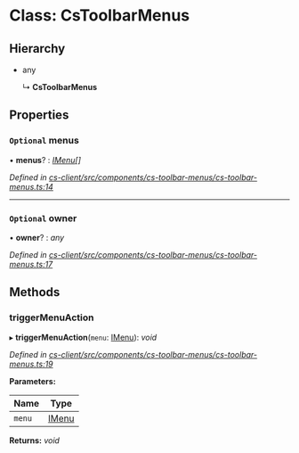 # Class: CsToolbarMenus

## Hierarchy

* any

  ↳ **CsToolbarMenus**

## Properties

### `Optional` menus

• **menus**? : *[IMenu](../interfaces/_cs_core_src_interactions_menu_.imenu.md)[]*

*Defined in [cs-client/src/components/cs-toolbar-menus/cs-toolbar-menus.ts:14](https://github.com/RichardHovenkamp/csnext/blob/6deb7f51/packages/cs-client/src/components/cs-toolbar-menus/cs-toolbar-menus.ts#L14)*

___

### `Optional` owner

• **owner**? : *any*

*Defined in [cs-client/src/components/cs-toolbar-menus/cs-toolbar-menus.ts:17](https://github.com/RichardHovenkamp/csnext/blob/6deb7f51/packages/cs-client/src/components/cs-toolbar-menus/cs-toolbar-menus.ts#L17)*

## Methods

###  triggerMenuAction

▸ **triggerMenuAction**(`menu`: [IMenu](../interfaces/_cs_core_src_interactions_menu_.imenu.md)): *void*

*Defined in [cs-client/src/components/cs-toolbar-menus/cs-toolbar-menus.ts:19](https://github.com/RichardHovenkamp/csnext/blob/6deb7f51/packages/cs-client/src/components/cs-toolbar-menus/cs-toolbar-menus.ts#L19)*

**Parameters:**

Name | Type |
------ | ------ |
`menu` | [IMenu](../interfaces/_cs_core_src_interactions_menu_.imenu.md) |

**Returns:** *void*
